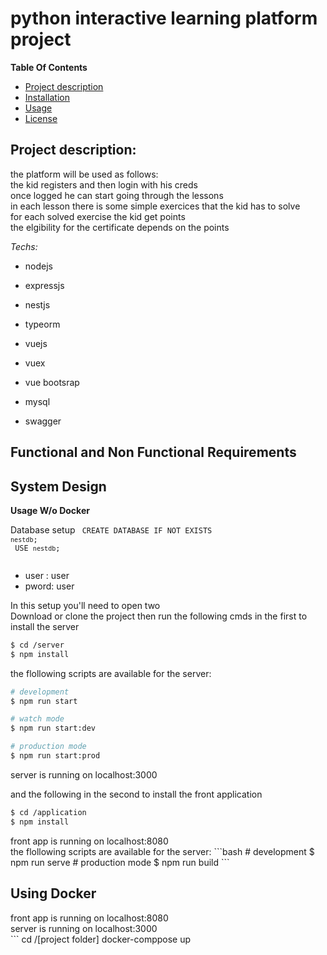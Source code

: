 # python interactive learning platform project




**Table Of Contents**
- [Project description](#project-description)
- [Installation](#installation)
- [Usage](#example-usage)
- [License](#license)

## Project description:
the platform will be used as follows:
<br>
the kid registers and then login with his creds <br>
once logged he can start going through the lessons <br>
in each lesson there is some simple exercices that the kid has to solve <br>
for each solved exercise the kid get points <br>
the elgibility for the certificate depends on the points <br>


*Techs:*
* nodejs
* expressjs

* nestjs
* typeorm
* vuejs
* vuex
* vue bootsrap
* mysql
* swagger










## Functional and Non Functional Requirements


## System Design

**Usage W/o Docker**

Database setup
<code> CREATE DATABASE  IF NOT EXISTS `nestdb`; <br>
 USE `nestdb`; <br>
</code>
<ul>
<li>user : user</li>
<li>pword: user</li>
</ul>


In this setup you'll need to open two <br>
Download or clone the project then 
run the following cmds in the first to install the server <br>
```bash
$ cd /server
$ npm install
```
the flollowing scripts are available for the server:


```bash
# development
$ npm run start

# watch mode
$ npm run start:dev

# production mode
$ npm run start:prod
```
<div> server is running on localhost:3000 </div>


and the following in the second to install the front application

```bash
$ cd /application
$ npm install
```

<div> front app is running on localhost:8080 </div>
the flollowing scripts are available for the server:
```bash
# development
$ npm run serve
# production mode
$ npm run build
```


## Using Docker
<div> front app is running on localhost:8080 </div>
<div> server is running on localhost:3000 </div>
```
cd /[project folder]
docker-comppose up

```
